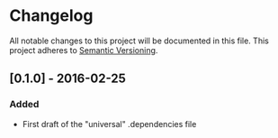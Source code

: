 # Changelog

All notable changes to this project will be documented in this file.
This project adheres to [Semantic Versioning](http://semver.org/).

## [0.1.0] - 2016-02-25
### Added
- First draft of the "universal" .dependencies file 
